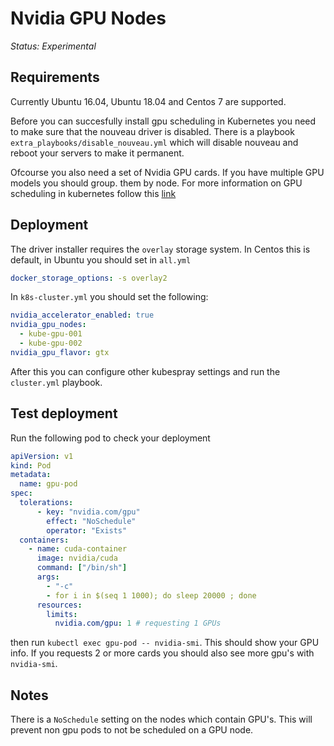 Nvidia GPU Nodes
===============

*Status: Experimental*

Requirements
---------------------------

Currently Ubuntu 16.04, Ubuntu 18.04 and Centos 7 are supported.

Before you can succesfully install gpu scheduling in Kubernetes you need to make sure
that the nouveau driver is disabled. There is a playbook `extra_playbooks/disable_nouveau.yml`
which will disable nouveau and reboot your servers to make it permanent.

Ofcourse you also need a set of Nvidia GPU cards. If you have multiple GPU models you should group.
them by node. For more information on GPU scheduling in kubernetes follow this [link](https://kubernetes.io/docs/tasks/manage-gpus/scheduling-gpus/)

Deployment
--------------------------

The driver installer requires the `overlay` storage system. In Centos this is default, in Ubuntu you should set in `all.yml`
```YAML
docker_storage_options: -s overlay2
```

In `k8s-cluster.yml` you should set the following:
```YAML
nvidia_accelerator_enabled: true
nvidia_gpu_nodes:
  - kube-gpu-001
  - kube-gpu-002
nvidia_gpu_flavor: gtx
```
After this you can configure other kubespray settings and run the `cluster.yml` playbook.

Test deployment
------------

Run the following pod to check your deployment

```YAML
apiVersion: v1
kind: Pod
metadata:
  name: gpu-pod
spec:
  tolerations:
      - key: "nvidia.com/gpu"
        effect: "NoSchedule"
        operator: "Exists"
  containers:
    - name: cuda-container
      image: nvidia/cuda
      command: ["/bin/sh"]
      args:
        - "-c"
        - for i in $(seq 1 1000); do sleep 20000 ; done
      resources:
        limits:
          nvidia.com/gpu: 1 # requesting 1 GPUs
```
then run `kubectl exec gpu-pod -- nvidia-smi`. This should show your GPU info. If you requests 2 or more cards you should also see
more gpu's with `nvidia-smi`.

Notes
------------
There is a `NoSchedule` setting on the nodes which contain GPU's. This will prevent non gpu pods to not be scheduled on a GPU node.
